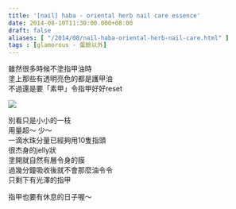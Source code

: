 ```yaml
---
title: '[nail] haba - oriental herb nail care essence'
date: 2014-08-10T11:30:00.000+08:00
draft: false
aliases: [ "/2014/08/nail-haba-oriental-herb-nail-care.html" ]
tags : [glamorous - 蛋臉以外]
---
```


雖然很多時候不塗指甲油時  
塗上那些有透明亮色的都是護甲油  
不過還是要「素甲」令指甲好好reset  

[![](https://2.bp.blogspot.com/-KMSqu5YkaXg/XERpFI2JqeI/AAAAAAAAGTA/j7lR1JUQ2QIMjr_T9PZ7m18v0wymPEtPgCLcBGAs/s640/14670487737_81f282ca81_z.jpg)](https://2.bp.blogspot.com/-KMSqu5YkaXg/XERpFI2JqeI/AAAAAAAAGTA/j7lR1JUQ2QIMjr_T9PZ7m18v0wymPEtPgCLcBGAs/s1600/14670487737_81f282ca81_z.jpg)

別看只是小小的一枝  
用量超～ 少～  
一滴水珠分量已經夠用10隻指頭  
很杰身的jelly狀  
塗開就自然有層令身的膜  
過幾分鐘吸收後就不會那麼油令令  
只剩下有光澤的指甲  
  
指甲也要有休息的日子喔～